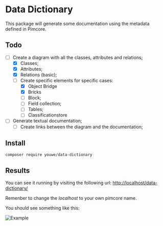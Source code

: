 Data Dictionary
======
This package will generate some documentation using the metadata defined in Pimcore.

## Todo
- [ ]  Create a diagram with all the classes, attributes and relations;
    - [x] Classes;
    - [x] Attributes;
    - [x] Relations (basic);  
    - [ ]  Create specific elements for specific cases:
        - [x]  Object Bridge
        - [x]  Bricks
        - [ ]  Block;
        - [ ]  Field collection;
        - [ ]  Tables;
        - [ ]  Classificationstore
- [ ] Generate textual documentation;
    - [ ] Create links between the diagram and the documentation;
    
## Install

```
composer require youwe/data-dictionary
```
## Results

You can see it running by visiting the following url:
[http://localhost/data-dictionary/](http://localhost/data-dictionary)

Remenber to change the *localhost* to your own pimcore name.

You should see something like this:


![Example](https://image.ibb.co/dF71pU/image.png)
